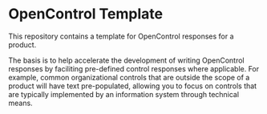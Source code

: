 # OpenControl Template
This repository contains a template for OpenControl responses for a product. 

The basis is to help accelerate the development of writing OpenControl responses by faciliting pre-defined control responses where applicable. For example, common organizational controls that are outside the scope of a product will have text pre-populated, allowing you to focus on controls that are typically implemented by an information system through technical means. 
